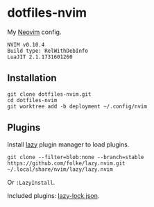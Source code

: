 # dotfiles-nvim

My [Neovim](https://neovim.io/) config.

    NVIM v0.10.4
    Build type: RelWithDebInfo
    LuaJIT 2.1.1731601260

## Installation

    git clone dotfiles-nvim.git
    cd dotfiles-nvim
    git worktree add -b deployment ~/.config/nvim

## Plugins

Install [lazy](https://github.com/folke/lazy.nvim) plugin manager to load
plugins.

    git clone --filter=blob:none --branch=stable https://github.com/folke/lazy.nvim.git ~/.local/share/nvim/lazy/lazy.nvim

Or `:LazyInstall`.

Included plugins: [lazy-lock.json](lazy-lock.json).
